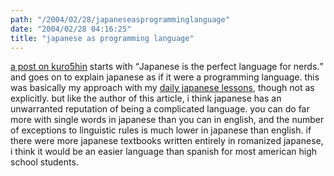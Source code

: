 ```yaml
---
path: "/2004/02/28/japaneseasprogramminglanguage" 
date: "2004/02/28 04:16:25" 
title: "japanese as programming language" 
---
```

<p><a href="http://www.kuro5hin.org/story/2004/2/26/175722/727">a post on kuro5hin</a> starts with <q>Japanese is the perfect language for nerds.</q> and goes on to explain japanese as if it were a programming language. this was basically my approach with my <a href="http://weblog.randomchaos.com/japanese.php">daily japanese lessons</a>, though not as explicitly. but like the author of this article, i think japanese has an unwarranted reputation of being a complicated language. you can do far more with single words in japanese than you can in english, and the number of exceptions to linguistic rules is much lower in japanese than english. if there were more japanese textbooks written entirely in romanized japanese, i think it would be an easier language than spanish for most american high school students.</p>